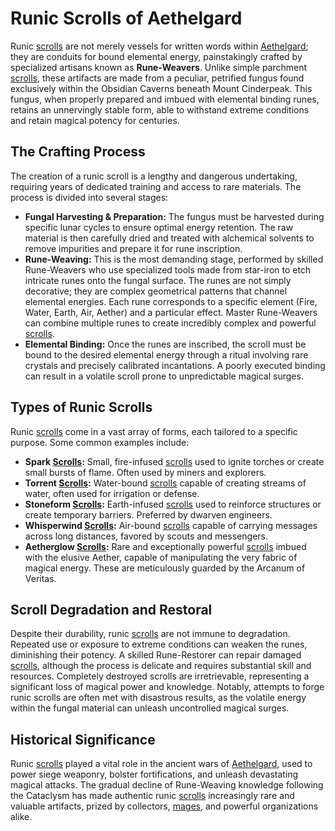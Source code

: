 # Runic Scrolls of Aethelgard

Runic [scrolls](/raw/20250501/scroll/scrolls.md) are not merely vessels for written words within [Aethelgard](/raw/20250501/continent/aethelgard.md); they are conduits for bound elemental energy, painstakingly crafted by specialized artisans known as **Rune-Weavers**. Unlike simple parchment [scrolls](/raw/20250504/scroll/scrolls.md), these artifacts are made from a peculiar, petrified fungus found exclusively within the Obsidian Caverns beneath Mount Cinderpeak. This fungus, when properly prepared and imbued with elemental binding runes, retains an unnervingly stable form, able to withstand extreme conditions and retain magical potency for centuries.

## The Crafting Process

The creation of a runic scroll is a lengthy and dangerous undertaking, requiring years of dedicated training and access to rare materials. The process is divided into several stages:

*   **Fungal Harvesting & Preparation:** The fungus must be harvested during specific lunar cycles to ensure optimal energy retention. The raw material is then carefully dried and treated with alchemical solvents to remove impurities and prepare it for rune inscription.
*   **Rune-Weaving:** This is the most demanding stage, performed by skilled Rune-Weavers who use specialized tools made from star-iron to etch intricate runes onto the fungal surface. The runes are not simply decorative; they are complex geometrical patterns that channel elemental energies. Each rune corresponds to a specific element (Fire, Water, Earth, Air, Aether) and a particular effect. Master Rune-Weavers can combine multiple runes to create incredibly complex and powerful [scrolls](/raw/20250501/scroll/scrolls.md).
*   **Elemental Binding:** Once the runes are inscribed, the scroll must be bound to the desired elemental energy through a ritual involving rare crystals and precisely calibrated incantations. A poorly executed binding can result in a volatile scroll prone to unpredictable magical surges.

## Types of Runic Scrolls

Runic [scrolls](/raw/20250501/scroll/scrolls.md) come in a vast array of forms, each tailored to a specific purpose. Some common examples include:

*   **Spark [Scrolls](/raw/20250501/scroll/scrolls.md):** Small, fire-infused [scrolls](/raw/20250504/scroll/scrolls.md) used to ignite torches or create small bursts of flame. Often used by miners and explorers.
*   **Torrent [Scrolls](/raw/20250501/scroll/scrolls.md):** Water-bound [scrolls](/raw/20250504/scroll/scrolls.md) capable of creating streams of water, often used for irrigation or defense.
*   **Stoneform [Scrolls](/raw/20250501/scroll/scrolls.md):** Earth-infused [scrolls](/raw/20250504/scroll/scrolls.md) used to reinforce structures or create temporary barriers. Preferred by dwarven engineers.
*   **Whisperwind [Scrolls](/raw/20250501/scroll/scrolls.md):** Air-bound [scrolls](/raw/20250504/scroll/scrolls.md) capable of carrying messages across long distances, favored by scouts and messengers.
*   **Aetherglow [Scrolls](/raw/20250501/scroll/scrolls.md):** Rare and exceptionally powerful [scrolls](/raw/20250504/scroll/scrolls.md) imbued with the elusive Aether, capable of manipulating the very fabric of magical energy. These are meticulously guarded by the Arcanum of Veritas.

## Scroll Degradation and Restoral

Despite their durability, runic [scrolls](/raw/20250501/scroll/scrolls.md) are not immune to degradation. Repeated use or exposure to extreme conditions can weaken the runes, diminishing their potency. A skilled Rune-Restorer can repair damaged [scrolls](/raw/20250504/scroll/scrolls.md), although the process is delicate and requires substantial skill and resources. Completely destroyed scrolls are irretrievable, representing a significant loss of magical power and knowledge. Notably, attempts to forge runic scrolls are often met with disastrous results, as the volatile energy within the fungal material can unleash uncontrolled magical surges.

## Historical Significance

Runic [scrolls](/raw/20250501/scroll/scrolls.md) played a vital role in the ancient wars of [Aethelgard](/raw/20250501/continent/aethelgard.md), used to power siege weaponry, bolster fortifications, and unleash devastating magical attacks. The gradual decline of Rune-Weaving knowledge following the Cataclysm has made authentic runic [scrolls](/raw/20250504/scroll/scrolls.md) increasingly rare and valuable artifacts, prized by collectors, [mages](/raw/20250504/mage/mages.md), and powerful organizations alike.
